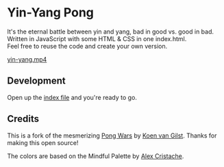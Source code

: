 # Yin-Yang Pong

It's the eternal battle between yin and yang, bad in good vs. good in bad. \
Written in JavaScript with some HTML & CSS in one index.html. \
Feel free to reuse the code and create your own version.

[yin-yang.mp4](https://github.com/schlagmichdoch/yin-yang-pong/assets/52242352/ec9456af-36a3-4c50-b313-afa5f486516c)

## Development

Open up the [index file](index.html) and you're ready to go.

## Credits

This is a fork of the mesmerizing [Pong Wars](https://pong-wars.koenvangilst.nl/) by [Koen van Gilst](https://koenvangilst.nl/). Thanks for making this open source!

The colors are based on the Mindful Palette by [Alex Cristache](https://twitter.com/AlexCristache/status/1738610343499157872).
